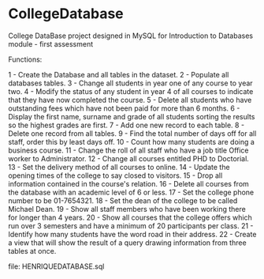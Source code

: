  # CollegeDatabase
College DataBase project designed in MySQL for Introduction to Databases module - first assessment

Functions:  

1 - Create the Database and all tables in the dataset.
2 - Populate all databases tables.
3 - Change all students in year one of any course to year two.
4 - Modify the status of any student in year 4 of all courses to indicate that they have now completed the course.
5 - Delete all students who have outstanding fees which have not been paid for more than 6 months.
6 - Display the first name, surname and grade of all students sorting the results so the highest grades are first.
7 - Add one new record to each table.
8 - Delete one record from all tables.
9 - Find the total number of days off for all staff, order this by least days off.
10 - Count how many students are doing a business course.
11 - Change the roll of all staff who have a job title Office worker to Administrator.
12 - Change all courses entitled PHD to Doctorial.
13 - Set the delivery method of all courses to online.
14 - Update the opening times of the college to say closed to visitors.
15 - Drop all information contained in the course's relation.
16 - Delete all courses from the database with an academic level of 6 or less.
17 - Set the college phone number to be 01-7654321.
18 - Set the dean of the college to be called Michael Dean.
19 - Show all staff members who have been working there for longer than 4 years.
20 - Show all courses that the college offers which run over 3 semesters and have a minimum of 20 participants per class.
21 - Identify how many students have the word road in their address.
22 - Create a view that will show the result of a query drawing information from three tables at once.

file: HENRIQUEDATABASE.sql

